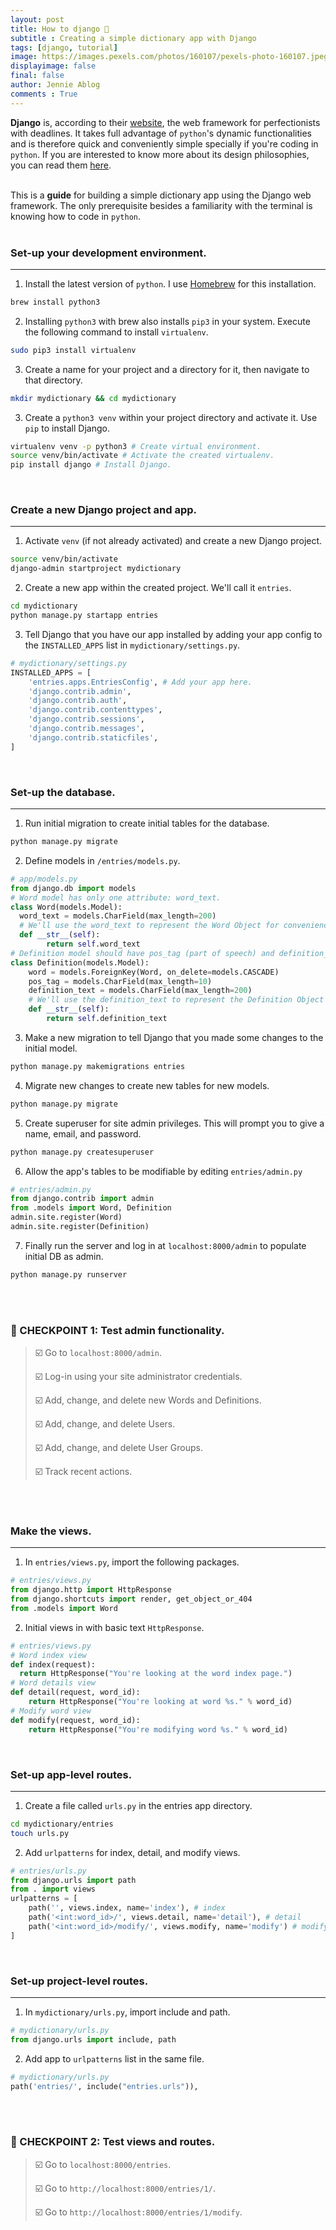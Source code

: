 ```yaml
---
layout: post
title: How to django 💃
subtitle : Creating a simple dictionary app with Django
tags: [django, tutorial]
image: https://images.pexels.com/photos/160107/pexels-photo-160107.jpeg?auto=compress&cs=tinysrgb&dpr=2&h=650&w=940
displayimage: false
final: false
author: Jennie Ablog
comments : True
---
```


<!-- INTRODUCTION -->


<strong>Django</strong> is, according to their <a href="https://djangoproject.com/">website</a>, the web framework for perfectionists with deadlines. It takes full advantage of `python`'s dynamic functionalities and is therefore quick and conveniently simple specially if you're coding in `python`. If you are interested to know more about its design philosophies, you can read them [here](https://docs.djangoproject.com/en/3.0/misc/design-philosophies/).<br><br>

This is a <strong>guide</strong> for building a simple dictionary app using the Django web framework. The only prerequisite besides a familiarity with the terminal is knowing how to code in `python`.<br><br>

### Set-up your development environment.
***

1. Install the latest version of `python`. I use <a href="https://brew.sh/">Homebrew</a> for this installation.
```bash
brew install python3
``` 
2. Installing `python3` with brew also installs `pip3` in your system. Execute the following command to install `virtualenv`.
```bash
sudo pip3 install virtualenv
```
3. Create a name for your project and a directory for it, then navigate to that directory.
```bash
mkdir mydictionary && cd mydictionary
```

3. Create a `python3 venv` within your project directory and activate it. Use `pip` to install Django.
```bash
virtualenv venv -p python3 # Create virtual environment.
source venv/bin/activate # Activate the created virtualenv.
pip install django # Install Django.
```
<br>

### Create a new Django project and app.
***

1. Activate `venv` (if not already activated) and create a new Django project.
```bash
source venv/bin/activate
django-admin startproject mydictionary
```

2. Create a new app within the created project. We'll call it `entries`.
```bash
cd mydictionary
python manage.py startapp entries
```

3. Tell Django that you have our app installed by adding your app config to the `INSTALLED_APPS` list in `mydictionary/settings.py`.
  ```python
  # mydictionary/settings.py
  INSTALLED_APPS = [
      'entries.apps.EntriesConfig', # Add your app here.
      'django.contrib.admin',
      'django.contrib.auth',
      'django.contrib.contenttypes',
      'django.contrib.sessions',
      'django.contrib.messages',
      'django.contrib.staticfiles',
  ]
  ```
<br>

### Set-up the database.
***

1. Run initial migration to create initial tables for the database.
```bash
python manage.py migrate
```
2. Define models in `/entries/models.py`. 
```python
# app/models.py
from django.db import models
# Word model has only one attribute: word_text.
class Word(models.Model):
  word_text = models.CharField(max_length=200)
  # We'll use the word_text to represent the Word Object for convenience.
  def __str__(self):
        return self.word_text 
# Definition model should have pos_tag (part of speech) and definition_text.
class Definition(models.Model):
    word = models.ForeignKey(Word, on_delete=models.CASCADE)
    pos_tag = models.CharField(max_length=10)
    definition_text = models.CharField(max_length=200)
    # We'll use the definition_text to represent the Definition Object for convenience.
    def __str__(self):
        return self.definition_text
```

3. Make a new migration to tell Django that you made some changes to the initial model.
```bash
python manage.py makemigrations entries
```

4. Migrate new changes to create new tables for new models.
```bash
python manage.py migrate
```

5. Create superuser for site admin privileges. This will prompt you to give a name, email, and password.
```bash
python manage.py createsuperuser
```

6. Allow the app's tables to be modifiable by editing `entries/admin.py`
```python
# entries/admin.py
from django.contrib import admin
from .models import Word, Definition
admin.site.register(Word)
admin.site.register(Definition)
```

7. Finally run the server and log in at `localhost:8000/admin` to populate initial DB as admin.
```bash
python manage.py runserver
```
<br><br>


### 🚧 CHECKPOINT 1: Test admin functionality.

> ☑️  Go to `localhost:8000/admin`.
>
> ☑️  Log-in using your site administrator credentials.
>
> ☑️ Add, change, and delete new Words and Definitions.
>
> ☑️ Add, change, and delete Users.
>
> ☑️ Add, change, and delete User Groups.
>
> ☑️ Track recent actions.

<br><br>

### Make the views.
***

1. In `entries/views.py`, import the following packages.
```python
# entries/views.py
from django.http import HttpResponse
from django.shortcuts import render, get_object_or_404
from .models import Word
```

2. Initial views in with basic text `HttpResponse`.
```python
# entries/views.py
# Word index view
def index(request):
  return HttpResponse("You're looking at the word index page.")
# Word details view
def detail(request, word_id):
    return HttpResponse("You're looking at word %s." % word_id)
# Modify word view
def modify(request, word_id):
    return HttpResponse("You're modifying word %s." % word_id)
```
<br>


### Set-up app-level routes.
***

1. Create a file called `urls.py` in the entries app directory.
```bash
cd mydictionary/entries
touch urls.py
```
2. Add `urlpatterns` for index, detail, and modify views.
```python
# entries/urls.py
from django.urls import path
from . import views
urlpatterns = [
    path('', views.index, name='index'), # index
    path('<int:word_id>/', views.detail, name='detail'), # detail
    path('<int:word_id>/modify/', views.modify, name='modify') # modify
]
```
<br>

### Set-up project-level routes.
***

1. In `mydictionary/urls.py`, import include and path.
```python
# mydictionary/urls.py
from django.urls import include, path
```

2. Add app to `urlpatterns` list in the same file.
```python
# mydictionary/urls.py
path('entries/', include("entries.urls")), 
```
<br><br>

### 🚧 CHECKPOINT 2: Test views and routes.

> ☑️  Go to `localhost:8000/entries`.
>
> ☑️  Go to `http://localhost:8000/entries/1/`.
>
> ☑️  Go to `http://localhost:8000/entries/1/modify`.


<br><br>
